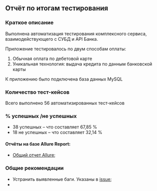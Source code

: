 ## Отчёт по итогам тестирования

### Краткое описание

Выполнена автоматизация тестирования комплексного сервиса, взаимодействующего с СУБД и API Банка.

Приложение тестировалось по двум способам оплаты:
1. Обычная оплата по дебетовой карте
2. Уникальная технология: выдача кредита по данным банковской карты

К приложению было подключена база данных MySQL

### Количество тест-кейсов
Всего выполнено 56 автоматизированных тест-кейсов

### % успешных /не успешных
* 38 успешных – что составляет 67,85 %
* 18 не успешных – что составляет 32,14 %

#### Отчёты на базе Allure Report:
* [Общий отчет Allure]();

### Общие рекомендации
* Устранить выявленные баги. Указаны в [issue](https://github.com/OAOblat/course_project/issues);
*